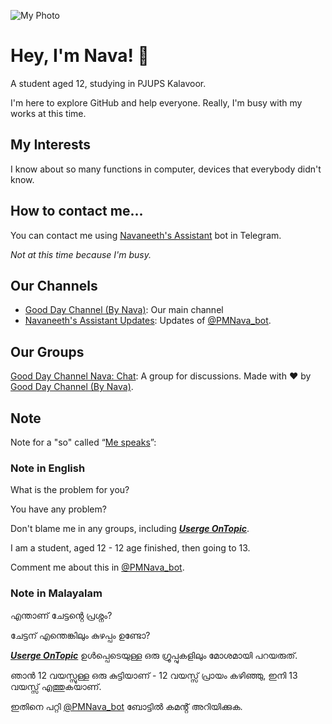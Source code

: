 ![My Photo](https://telegra.ph/file/6218b06b40fcd5d047f00.jpg)
# Hey, I'm Nava! 👋

A student aged 12, studying in PJUPS Kalavoor.

I'm here to explore GitHub and help everyone.
Really, I'm busy with my works at this time.

## My Interests

I know about so many functions in computer, devices that everybody didn't know.

## How to contact me...

You can contact me using [Navaneeth's Assistant](https://t.me/PMNava_bot) bot in Telegram.

_Not at this time because I'm busy._

## Our Channels

* [Good Day Channel (By Nava)](https://t.me/GoodDayNava):
Our main channel
* [Navaneeth's Assistant Updates](https://t.me/NoPMNava):
Updates of [@PMNava_bot](https://t.me/PMNava_bot).

## Our Groups

[Good Day Channel Nava: Chat](https://t.me/GoodDayNChat):
A group for discussions. 
Made with ❤️ by [Good Day Channel (By Nava)](https://t.me/GoodDayNava).

## Note

Note for a "so" called “[Me speaks](https://t.me/IniIppoEndumParaya)”:

### Note in English

What is the problem for you?

You have any problem?

Don't blame me in any groups, including **_[Userge OnTopic](https://t.me/UsergeOT)_**.

I am a student, aged 12 - 12 age finished, then going to 13.

Comment me about this in [@PMNava_bot](https://t.me/PMNava_bot).

### Note in Malayalam

എന്താണ് ചേട്ടൻ്റെ പ്രശ്നം?

ചേട്ടന് എന്തെങ്കിലും കുഴപ്പം ഉണ്ടോ?

**_[Userge OnTopic](https://t.me/UsergeOT)_** ഉൾപ്പെടെയുള്ള ഒരു ഗ്രൂപ്പുകളിലും മോശമായി പറയരുത്.

ഞാൻ 12 വയസ്സുള്ള ഒരു കുട്ടിയാണ് - 12 വയസ്സ് പ്രായം കഴിഞ്ഞു, ഇനി 13 വയസ്സ് എത്തുകയാണ്.

ഇതിനെ പറ്റി [@PMNava_bot](https://t.me/PMNava_bot) ബോട്ടിൽ കമൻ്റ് അറിയിക്കുക.


<!---
Navaneeth-Renjith-8282/Navaneeth-Renjith-8282 is a ✨ special ✨ repository because its `README.md` (this file) appears on your GitHub profile.
You can click the Preview link to take a look at your changes.
--->
